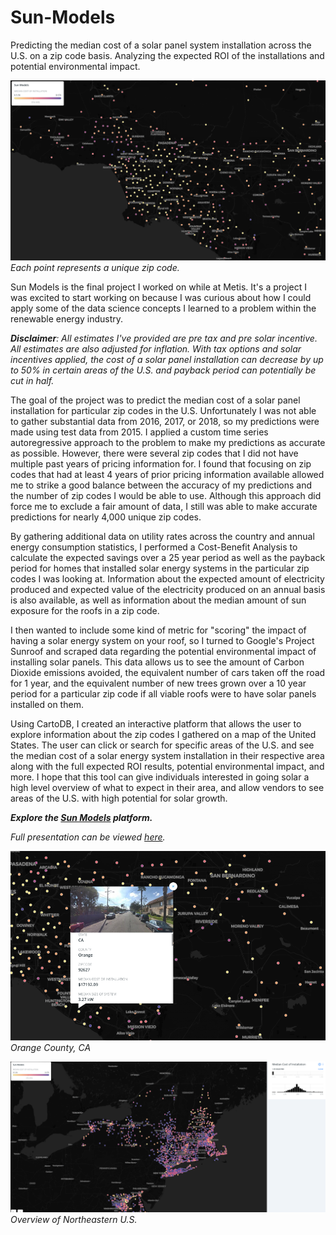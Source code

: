 # Sun-Models
Predicting the median cost of a solar panel system installation across the U.S. on a zip code basis. Analyzing the expected ROI of the installations and potential environmental impact.    


![Sun Models](https://github.com/jnlevine23/Sun-Models/blob/master/Img/platform_sun_models.png?raw=true "Sun Models")
*Each point represents a unique zip code.*    


Sun Models is the final project I worked on while at Metis. It's a project I was excited to start working on because I was curious about how I could apply some of the data science concepts I learned to a problem within the renewable energy industry.

_**Disclaimer**: All estimates I've provided are pre tax and pre solar incentive. All estimates are also adjusted for inflation. With tax options and solar incentives applied, the cost of a solar panel installation can decrease by up to 50% in certain areas of the U.S. and payback period can potentially be cut in half._

The goal of the project was to predict the median cost of a solar panel installation for particular zip codes in the U.S. Unfortunately I was not able to gather substantial data from 2016, 2017, or 2018, so my predictions were made using test data from 2015. I applied a custom time series autoregressive approach to the problem to make my predictions as accurate as possible. However, there were several zip codes that I did not have multiple past years of pricing information for. I found that focusing on zip codes that had at least 4 years of prior pricing information available allowed me to strike a good balance between the accuracy of my predictions and the number of zip codes I would be able to use. Although this approach did force me to exclude a fair amount of data, I still was able to make accurate predictions for nearly 4,000 unique zip codes.

By gathering additional data on utility rates across the country and annual energy consumption statistics, I performed a Cost-Benefit Analysis to calculate the expected savings over a 25 year period as well as the payback period for homes that installed solar energy systems in the particular zip codes I was looking at. Information about the expected amount of electricity produced and expected value of the electricity produced on an annual basis is also available, as well as information about the median amount of sun exposure for the roofs in a zip code.

I then wanted to include some kind of metric for "scoring" the impact of having a solar energy system on your roof, so I turned to Google's Project Sunroof and scraped data regarding the potential environmental impact of installing solar panels. This data allows us to see the amount of Carbon Dioxide emissions avoided, the equivalent number of cars taken off the road for 1 year, and the equivalent number of new trees grown over a 10 year period for a particular zip code if all viable roofs were to have solar panels installed on them. 

Using CartoDB, I created an interactive platform that allows the user to explore information about the zip codes I gathered on a map of the United States. The user can click or search for specific areas of the U.S. and see the median cost of a solar energy system installation in their respective area along with the full expected ROI results, potential environmental impact, and more. I hope that this tool can give individuals interested in going solar a high level overview of what to expect in their area, and allow vendors to see areas of the U.S. with high potential for solar growth.

_**Explore the [Sun Models](https://jnlevine23.carto.com/builder/1baadc68-df69-4360-8cd3-3d04e5b9fefd/embed) platform.**_

_Full presentation can be viewed [here](https://github.com/jnlevine23/Sun-Models/blob/master/presentation.pdf)._

![Orange County](https://github.com/jnlevine23/Sun-Models/blob/master/Img/orange_county_Sun_models.png?raw=true "Orange County")
*Orange County, CA*

![Northeast](https://github.com/jnlevine23/Sun-Models/blob/master/Img/northeast_sun_models.png?raw=true "North East")
*Overview of Northeastern U.S.*
